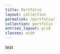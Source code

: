 ```yaml
---
title: Portfolio
layout: collection
permalink: /portfolio/
collection: portfolio
entries_layout: grid
classes: wide
---
```


test
